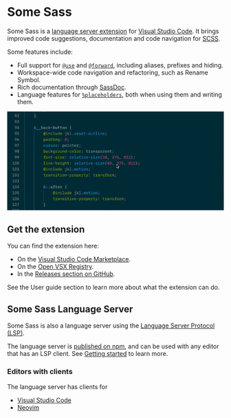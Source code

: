 # Some Sass

Some Sass is a [language server extension][langext] for [Visual Studio Code][vscode]. It brings improved code suggestions, documentation and code navigation for [SCSS][scss].

Some features include:

- Full support for [`@use`][use] and [`@forward`][forward], including aliases, prefixes and hiding.
- Workspace-wide code navigation and refactoring, such as Rename Symbol.
- Rich documentation through [SassDoc][sassdoc].
- Language features for [`%placeholders`][placeholder], both when using them and writing them.

![](./docs/src/images/highlight-reel.gif)

## Get the extension

You can find the extension here:

- On the [Visual Studio Code Marketplace][vsmarketplace].
- On the [Open VSX Registry][openvsx].
- In the [Releases section on GitHub][ghreleases].

See the User guide section to learn more about what the extension can do.

## Some Sass Language Server

Some Sass is also a language server using the [Language Server Protocol (LSP)][lsp].

The language server is [published on npm][npm], and can be used with any editor that has an LSP client. See [Getting started](./language-server/getting-started.md) to learn more.

### Editors with clients

The language server has clients for

- [Visual Studio Code](./vscode-extension#readme)
- [Neovim](https://github.com/neovim/nvim-lspconfig/blob/master/doc/server_configurations.md#somesass_ls)

[lsp]: https://microsoft.github.io/language-server-protocol/
[npm]: https://www.npmjs.com/package/some-sass-language-server
[scss]: https://sass-lang.com/documentation/syntax/
[use]: https://sass-lang.com/documentation/at-rules/use/
[forward]: https://sass-lang.com/documentation/at-rules/forward/
[langext]: https://code.visualstudio.com/api/language-extensions/language-server-extension-guide
[sassdoc]: http://sassdoc.com
[placeholder]: https://sass-lang.com/documentation/style-rules/placeholder-selectors/
[vscode]: https://code.visualstudio.com/
[vsmarketplace]: https://marketplace.visualstudio.com/items?itemName=SomewhatStationery.some-sass
[openvsx]: https://open-vsx.org/extension/SomewhatStationery/some-sass
[ghreleases]: https://github.com/wkillerud/some-sass/releases
